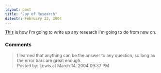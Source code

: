 ```yaml
---
layout: post
title: "Joy of Research"
datestr: February 22, 2004
---
```


<a href="http://www.cs.wisc.edu/~kovar/hall.html" title="Electron Band Structure in Germanium, My Ass">This</a> is how I'm going to write up any research I'm going to do from now on.

### Comments

<blockquote>
I learned that anything can be the answer to any question, so long as the error bars are great enough. 
<div class="comment-meta">Posted by: Lewis at March 14, 2004 09:37 PM</div> </blockquote>

